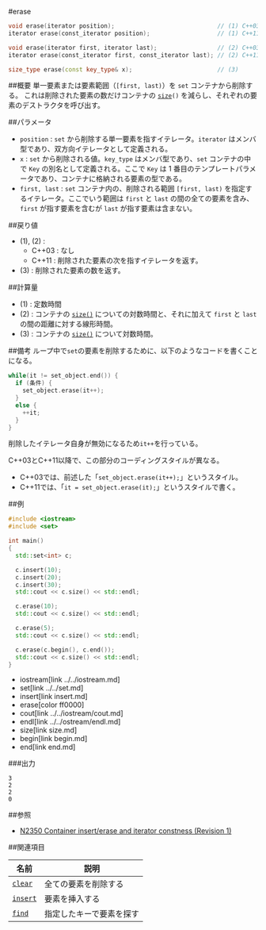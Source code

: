 #erase
```cpp
void erase(iterator position);                             // (1) C++03
iterator erase(const_iterator position);                   // (1) C++11

void erase(iterator first, iterator last);                 // (2) C++03
iterator erase(const_iterator first, const_iterator last); // (2) C++11

size_type erase(const key_type& x);                        // (3)
```


##概要
単一要素または要素範囲（`[first, last)`）を `set` コンテナから削除する。 
これは削除された要素の数だけコンテナの [`size`](size.md)`()` を減らし、それぞれの要素のデストラクタを呼び出す。


##パラメータ
- `position` : `set` から削除する単一要素を指すイテレータ。`iterator` はメンバ型であり、双方向イテレータとして定義される。
- `x` : `set` から削除される値。`key_type` はメンバ型であり、`set` コンテナの中で `Key` の別名として定義される。ここで `Key` は 1 番目のテンプレートパラメータであり、コンテナに格納される要素の型である。
- `first, last` : `set` コンテナ内の、削除される範囲 `[first, last)` を指定するイテレータ。ここでいう範囲は `first` と `last` の間の全ての要素を含み、`first` が指す要素を含むが `last` が指す要素は含まない。


##戻り値
- (1), (2) :
    - C++03 : なし
    - C++11 : 削除された要素の次を指すイテレータを返す。
- (3) : 削除された要素の数を返す。　


##計算量
- (1) : 定数時間
- (2) : コンテナの [`size()`](./size.md) についての対数時間と、それに加えて `first` と `last` の間の距離に対する線形時間。 
- (3) : コンテナの [`size()`](./size.md) について対数時間。


##備考
ループ中で`set`の要素を削除するために、以下のようなコードを書くことになる。

```cpp
while(it != set_object.end()) {
  if (条件) {
    set_object.erase(it++);
  }
  else {
    ++it;
  }
}
```

削除したイテレータ自身が無効になるため`it++`を行っている。

C++03とC++11以降で、この部分のコーディングスタイルが異なる。

- C++03では、前述した「`set_object.erase(it++);`」というスタイル。
- C++11では、「`it = set_object.erase(it);`」というスタイルで書く。


##例
```cpp
#include <iostream>
#include <set>

int main()
{
  std::set<int> c;

  c.insert(10);
  c.insert(20);
  c.insert(30);
  std::cout << c.size() << std::endl;

  c.erase(10);
  std::cout << c.size() << std::endl;

  c.erase(5);
  std::cout << c.size() << std::endl;

  c.erase(c.begin(), c.end());
  std::cout << c.size() << std::endl;
}
```
* iostream[link ../../iostream.md]
* set[link ../../set.md]
* insert[link insert.md]
* erase[color ff0000]
* cout[link ../../iostream/cout.md]
* endl[link ../../ostream/endl.md]
* size[link size.md]
* begin[link begin.md]
* end[link end.md]

###出力
```
3
2
2
0
```

##参照
- [N2350 Container insert/erase and iterator constness (Revision 1)](http://www.open-std.org/jtc1/sc22/wg21/docs/papers/2007/n2350.pdf)


##関連項目

| 名前                    | 説明                     |
|-------------------------|--------------------------|
| [`clear`](./clear.md)   | 全ての要素を削除する     |
| [`insert`](./insert.md) | 要素を挿入する           |
| [`find`](./find.md)     | 指定したキーで要素を探す |
